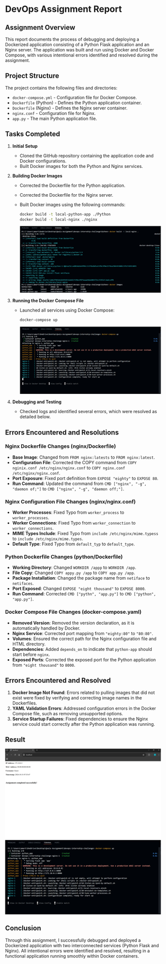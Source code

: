 # DevOps Assignment Report

## Assignment Overview

This report documents the process of debugging and deploying a Dockerized application consisting of a Python Flask application and an Nginx server. The application was built and run using Docker and Docker Compose, with various intentional errors identified and resolved during the assignment.

## Project Structure

The project contains the following files and directories:

- `docker-compose.yml` - Configuration file for Docker Compose.
- `Dockerfile` (Python) - Defines the Python application container.
- `Dockerfile` (Nginx) - Defines the Nginx server container.
- `nginx.conf` - Configuration file for Nginx.
- `app.py` - The main Python application file.

## Tasks Completed

1. **Initial Setup**

   - Cloned the GitHub repository containing the application code and Docker configurations.
   - Built Docker images for both the Python and Nginx services.

2. **Building Docker Images**

   - Corrected the Dockerfile for the Python application.
   - Corrected the Dockerfile for the Nginx server.
   - Built Docker images using the following commands:

     ```bash
     docker build -t local-python-app ./Python
     docker build -t local-nginx ./nginx
     ```

     ![Building images](./Building-images.png)

3. **Running the Docker Compose File**

   - Launched all services using Docker Compose:

     ```bash
     docker-compose up
     ```

     ![Running containers over network ](./Logs.png)

4. **Debugging and Testing**
   - Checked logs and identified several errors, which were resolved as detailed below.

## Errors Encountered and Resolutions

### Nginx Dockerfile Changes (nginx/Dockerfile)

- **Base Image**: Changed from `FROM nginx:latests` to `FROM nginx:latest`.
- **Configuration File**: Corrected the COPY command from `COPY nginix.conf /etc/nginx/nginx.conf` to `COPY nginx.conf /etc/nginx/nginx.conf`.
- **Port Exposure**: Fixed port definition from `EXPOSE "eighty"` to `EXPOSE 80`.
- **Run Command**: Updated the command from `CMD ["nginx", "-g", "daemon of;"]` to `CMD ["nginx", "-g", "daemon off;"]`.

### Nginx Configuration File Changes (nginx/nginx.conf)

- **Worker Processes**: Fixed Typo from `worker_process` to `worker_processes`.
- **Worker Connections**: Fixed Typo from `worker_connection` to `worker_connections`.
- **MIME Types Include**: Fixed Typo from `include /etc/nginx/mime.typess` to `include /etc/nginx/mime.types`.
- **Default Type**: Fixed Typo from `default_typ` to `default_type`.

### Python Dockerfile Changes (python/Dockerfile)

- **Working Directory**: Changed `WORKDIR /appp` to `WORKDIR /app`.
- **File Copy**: Changed `COPY appy.py /app` to `COPY app.py /app`.
- **Package Installation**: Changed the package name from `netiface` to `netifaces`.
- **Port Exposed**: Changed `EXPOSE "eight thousand"` to `EXPOSE 8000`.
- **Run Command**: Corrected `CMD ["pythn", "app.py"]` to `CMD ["python", "app.py"]`.

### Docker Compose File Changes (docker-compose.yaml)

- **Removed Version**: Removed the version declaration, as it is automatically handled by Docker.
- **Nginx Service**: Corrected port mapping from `"eighty:80"` to `"80:80"`.
- **Volumes**: Ensured the correct path for the Nginx configuration file and HTML directory.
- **Dependencies**: Added `depends_on` to indicate that `python-app` should start before `nginx`.
- **Exposed Ports**: Corrected the exposed port for the Python application from `"eight thousand"` to `8000`.

## Errors Encountered and Resolved

1. **Docker Image Not Found**: Errors related to pulling images that did not exist were fixed by verifying and correcting image names in the Dockerfiles.
2. **YAML Validation Errors**: Addressed configuration errors in the Docker Compose file, such as removing unsupported options.
3. **Service Startup Failures**: Fixed dependencies to ensure the Nginx service could start correctly after the Python application was running.

## Result

![Running App on http://localhost ](./App.png)
![Running containers over network ](./Logs.png)

## Conclusion

Through this assignment, I successfully debugged and deployed a Dockerized application with two interconnected services (Python Flask and Nginx). All intentional errors were identified and resolved, resulting in a functional application running smoothly within Docker containers.

